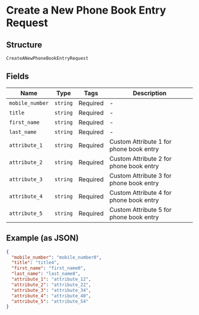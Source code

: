 
# Create a New Phone Book Entry Request

## Structure

`CreateANewPhoneBookEntryRequest`

## Fields

| Name | Type | Tags | Description |
|  --- | --- | --- | --- |
| `mobile_number` | `string` | Required | - |
| `title` | `string` | Required | - |
| `first_name` | `string` | Required | - |
| `last_name` | `string` | Required | - |
| `attribute_1` | `string` | Required | Custom Attribute 1 for phone book entry |
| `attribute_2` | `string` | Required | Custom Attribute 2 for phone book entry |
| `attribute_3` | `string` | Required | Custom Attribute 3 for phone book entry |
| `attribute_4` | `string` | Required | Custom Attribute 4 for phone book entry |
| `attribute_5` | `string` | Required | Custom Attribute 5 for phone book entry |

## Example (as JSON)

```json
{
  "mobile_number": "mobile_number0",
  "title": "title4",
  "first_name": "first_name0",
  "last_name": "last_name8",
  "attribute_1": "attribute_12",
  "attribute_2": "attribute_22",
  "attribute_3": "attribute_34",
  "attribute_4": "attribute_40",
  "attribute_5": "attribute_54"
}
```

